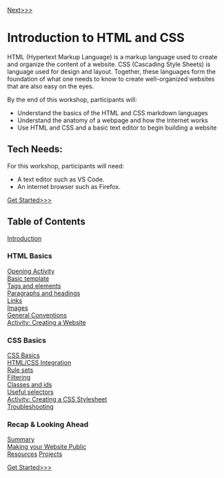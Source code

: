 [Next>>>](sections/introduction.md)

# Introduction to HTML and CSS

HTML (Hypertext Markup Language) is a markup language used to create and organize the content of a website. CSS (Cascading Style Sheets) is language used for design and layout. Together, these languages form the foundation of what one needs to know to create well-organized websites that are also easy on the eyes.

By the end of this workshop, participants will:
- Understand the basics of the HTML and CSS markdown languages
- Understand the anatomy of a webpage and how the Internet works
- Use HTML and CSS and a basic text editor to begin building a website

## Tech Needs:

For this workshop, participants will need: 

- A text editor such as VS Code.
- An internet browser such as Firefox.

[Get Started>>>](sections/introduction.md)

## Table of Contents

[Introduction](sections/introduction.md)  

### HTML Basics

[Opening Activity](sections/opening_activity.md)  
[Basic template](sections/basic.md)  
[Tags and elements](sections/elements.md)  
[Paragraphs and headings](sections/p_and_h.md)  
[Links](sections/links.md)  
[Images](sections/images.md)  
[General Conventions](sections/conventions.md)  
[Activity: Creating a Website](sections/create_site.md)  

### CSS Basics

[CSS Basics](sections/css_basic.md)  
[HTML/CSS Integration](sections/integration.md)  
[Rule sets](sections/rules.md)  
[Filtering](sections/filter.md)  
[Classes and ids](sections/classes.md)  
[Useful selectors](sections/selectors.md)  
[Activity: Creating a CSS Stylesheet](sections/creating_stylesheet.md)  
[Troubleshooting](sections/troubleshooting.md)  

### Recap & Looking Ahead

[Summary](sections/summary.md)</br>
[Making your Website Public](sections/public.md) </br>
[Resources](resource.md)
[Projects](projects.md)

[Get Started>>>](sections/introduction.md)
